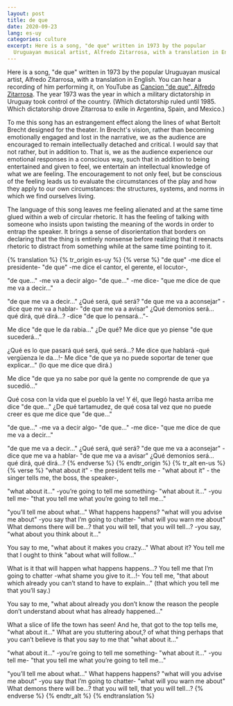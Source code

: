 ```yaml
---
layout: post
title: de que
date: 2020-09-23
lang: es-uy
categories: culture
excerpt: Here is a song, "de que" written in 1973 by the popular
  Uruguayan musical artist, Alfredo Zitarrosa, with a translation in English.
---
```


Here is a song, "de que" written in 1973 by the popular Uruguayan musical
artist, Alfredo Zitarrosa, with a translation in English.
You can hear a recording of him performing it, on YouTube as
[Cancion "de que", Alfredo Zitarrosa](
  https://www.youtube.com/watch?v=u1CbaBYNvns).
The year 1973 was the year in which a military dictatorship in Uruguay
took control of the country. (Which dictatorship ruled until 1985.
Which dictatorship drove Zitarrosa to exile in Argentina, Spain, and
Mexico.)

To me this song has an estrangement effect along the lines of what Bertolt
Brecht designed for the theater.  In Brecht's vision, rather than becoming
emotionally engaged and lost in the narrative, we as the audience are
encouraged to remain intellectually detached and critical. I would say that not
rather, but in addition to. That is, we as the audience experience our
emotional responses in a conscious way, such that in addition to being
entertained and given to feel, we entertain an intellectual knowledge of what
we are feeling. The encouragement to not only feel, but be conscious of the
feeling leads us to evaluate the circumstances of the play and how they apply
to our own circumstances: the structures, systems, and norms in which we find
ourselves living.

The language of this song leaves me feeling alienated and at the same time
glued within a web of circular rhetoric.  It has the feeling of talking with
someone who insists upon twisting the meaning of the words in order to entrap
the speaker.  It brings a sense of disorientation that borders on declaring
that the thing is entirely nonsense before realizing that it reenacts rhetoric
to distract from something while at the same time pointing to it.

{% translation %}
  {% tr_origin es-uy %}
    {% verse %}
"de que" -me dice el presidente-
"de que" -me dice el cantor,
el gerente, el locutor-,

"de que..." -me va a decir algo-
"de que..." -me dice- "que me dice
de que me va a decir…"

"de que me va a decir…"
¿Qué será, qué será?
"de que me va a aconsejar"
-dice que me va a hablar-
"de que me va a avisar"
¿Qué demonios será…
qué dirá, qué dirá…?
-dice "de que lo pensará…"-

Me dice "de que le da rabia…"
¿De qué?
Me dice que yo piense
"de que sucederá…"

¿Qué es lo que pasará
qué será, qué será…?
Me dice que hablará
-qué vergüenza le da…!-
Me dice "de que ya no puede soportar
de tener que explicar…"
(lo que me dice que dirá.)

Me dice "de que ya no sabe por qué
la gente no comprende
de que ya sucedió…"

Qué cosa con la vida
que el pueblo la ve!
Y él, que llegó hasta arriba
me dice "de que…"
¿De qué tartamudez,
de qué cosa tal vez
que no puede creer
es que me dice que "de que…"

"de que…" -me va a decir algo-
"de que…" -me dice- "que me dice
de que me va a decir…"

"de que me va a decir…"
¿Qué será, qué será?
"de que me va a aconsejar"
-dice que me va a hablar-
"de que me va a avisar"
¿Qué demonios será…
qué dirá, qué dirá…?
    {% endverse %}
  {% endtr_origin %}
  {% tr_alt en-us %}
    {% verse %}
"what about it" - the president tells me -
"what about it" - the singer tells me,
the boss, the speaker-,

"what about it…" -you’re going to tell me something-
"what about it…" -you tell me- "that you tell me
what you’re going to tell me…"

"you’ll tell me about what…"
What happens happens?
"what will you advise me about"
-you say that I’m going to chatter-
"what will you warn me about"
What demons there will be…?
that you will tell, that you will tell…?
-you say, "what about you think about it…"

You say to me, "what about it makes you crazy…"
What about it?
You tell me that I ought to think
"about what will follow…"

What is it that will happen
what happens happens…?
You tell me that I’m going to chatter
-what shame you give to it…!-
You tell me, "that about which already you can’t stand
to have to explain…"
(that which you tell me that you’ll say.)

You say to me, "what about already you don’t know the reason
the people don’t understand
about what has already happened…"

What a slice of life
the town has seen!
And he, that got to the top
tells me, "what about it…"
What are you stuttering about,?
of what thing perhaps
that you can’t believe
is that you say to me that "what about it…"

"what about it…" -you’re going to tell me something-
"what about it…" -you tell me- "that you tell me
what you’re going to tell me…"

"you’ll tell me about what…"
What happens happens?
"what will you advise me about"
-you say that I’m going to chatter-
"what will you warn me about"
What demons there will be…?
that you will tell, that you will tell…?
    {% endverse %}
  {% endtr_alt %}
{% endtranslation %}
